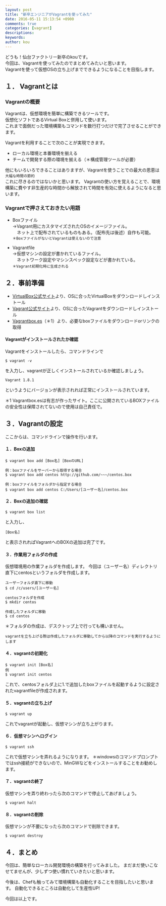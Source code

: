 ```yaml
---
layout: post
title: "新卒エンジニアがVagrantを使ってみた"
date: 2016-05-11 15:13:54 +0900
comments: true
categories: [vagrant] 
descriptions: 
keywords:
author: kou
---
```

どうも！仙台ファクトリー新卒のkouです。  
今回は、Vagrantを使ってみたのでまとめてみたいと思います。  
Vagrantを使って仮想OSの立ち上げまでできるようになることを目指します。

<!-- more -->

## １． Vagrantとは

### Vagrantの概要
Vagrantは、仮想環境を簡単に構築できるツールです。  
仮想化ソフトであるVirtual Boxと併用して使います。  
これまで面倒だった環境構築もコマンドを数行打つだけで完了させることができます。
  
Vagrantを利用することで次のことが実現できます。

- ローカル環境と本番環境を揃える
- チームで開発する際の環境を揃える（＊構成管理ツールが必要）

他にもいろいろできることはありますが、Vagrantを使うことでの最大の恩恵は
`大幅な時間の節約`  
これに尽きるのではないかと思います。  Vagrantの使い方を覚えることで、環境構築に費やす非生産的な時間から解放されて時間を有効に使えるようになると思います。

### Vagrantで押さえておきたい用語
- Boxファイル  
 →Vagrant用にカスタマイズされたOSのイメージファイル。  
 　ネット上で配布されているものもある。（配布先は後述）自作も可能。  
  `＊BoxファイルがないとVagrantは使えないので注意`
 
- Vagrantfile  
 →仮想マシンの設定が書かれているファイル。  
 　ネットワーク設定やマシンスペック設定などが書かれている。  
 `＊Vagrant初期化時に生成される`
 　


## ２．事前準備
- [VirtualBox公式サイト](https://www.virtualbox.org/)より、OSに合ったVirtualBoxをダウンロードしインストール
- [Vagrant公式サイト](https://www.vagrantup.com/l)より、OSに合ったVagrantをダウンロードしインストール
- [Vagrantbox.es](http://)（＊1）より、必要なboxファイルをダウンロードorリンクの取得

#### Vagrantがインストールされたか確認

Vagrantをインストールしたら、コマンドラインで
```
$ vagrant -v
```
を入力し、vagrantが正しくインストールされているか確認しましょう。
```
Vagrant 1.8.1
```
というようにバージョンが表示されれば正常にインストールされています。

＊1 Vagrantbox.esは有志が作ったサイト。ここに公開されているBOXファイルの安全性は保障されてないので使用は自己責任で。

## ３．Vagrantの設定

ここからは、コマンドラインで操作を行います。

#### １．Boxの追加
```
$ vagrant box add [Box名] [BoxのURL]

例：boxファイルをサーバーから取得する場合
$ vagrant box add centos http://github.com/~~~/centos.box

例：boxファイルをフォルダから指定する場合
$ vagrant box add centos C:/Users/[ユーザー名]/centos.box
```


#### ２．Boxの追加の確認
```
$ vagrant box list
```
と入力し、
```
[Box名]
```
と表示されればVagrantへのBOXの追加は完了です。

#### ３．作業用フォルダの作成
仮想環境用の作業フォルダを作成します。
今回は（ユーザー名）ディレクトリ直下にcentosというフォルダを作成します。
```
ユーザーフォルダ直下に移動
$ cd /c/users/[ユーザー名]

centosフォルダを作成
$ mkdir centos

作成したフォルダに移動
$ cd centos
```
＊フォルダの作成は、デスクトップ上で行っても構いません。

`vagrantを立ち上げる際は作成したフォルダに移動してから以降のコマンドを実行するようにします`

#### ４．vagrantの初期化
```
$ vagrant init [Box名]
例
$ vagrant init centos
```
これで、centosフォルダ上に1.で追加したboxファイルを起動するように設定されたvagrantfileが作成されます。

#### ５．vagrantの立ち上げ
```
$ vagrant up
```
これでvagrantが起動し、仮想マシンが立ち上がります。

#### ６．仮想マシンへログイン
```
$ vagrant ssh
```

これで仮想マシンを弄れるようになります。
＊windowsのコマンドプロンプトではssh接続ができないので、MinGWなどをインストールすることをお勧めします。

#### ７．vagrantの終了
仮想マシンを弄り終わったら次のコマンドで停止してあげましょう。
```
$ vagrant halt
```

#### ８．vagrantの削除
仮想マシンが不要になったら次のコマンドで削除できます。
```
$ vagrant destroy
```



## ４．まとめ
今回は、簡単なローカル開発環境の構築を行ってみました。
まだまだ使いこなせてませんが、少しずつ使い慣れていきたいと思います。  

今後は、Chefも触ってみて環境構築も自動化することを目指したいと思います。
自動化できるところは自動化して生産性UP!


今回は以上です。
